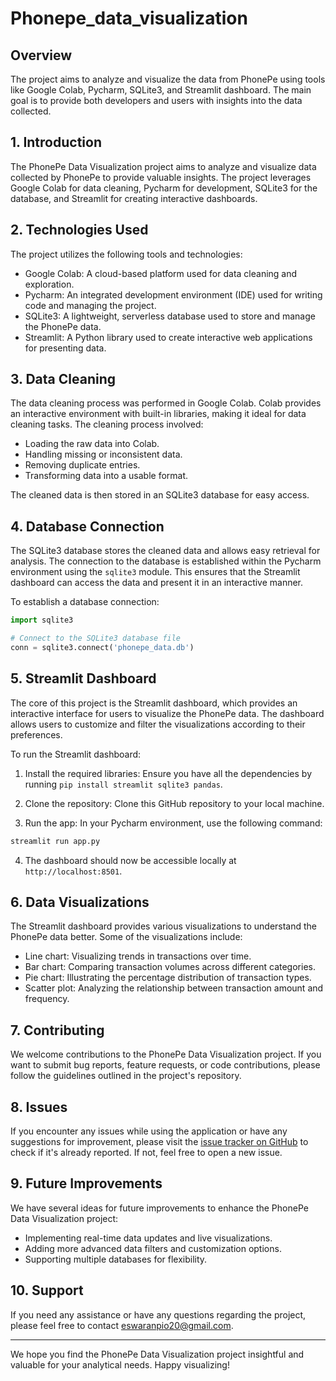 # Phonepe_data_visualization

## Overview

The project aims to analyze and visualize the data from PhonePe using tools like Google Colab, Pycharm, SQLite3, and Streamlit dashboard. The main goal is to provide both developers and users with insights into the data collected.

## 1. Introduction

The PhonePe Data Visualization project aims to analyze and visualize data collected by PhonePe to provide valuable insights. The project leverages Google Colab for data cleaning, Pycharm for development, SQLite3 for the database, and Streamlit for creating interactive dashboards.

## 2. Technologies Used

The project utilizes the following tools and technologies:

- Google Colab: A cloud-based platform used for data cleaning and exploration.
- Pycharm: An integrated development environment (IDE) used for writing code and managing the project.
- SQLite3: A lightweight, serverless database used to store and manage the PhonePe data.
- Streamlit: A Python library used to create interactive web applications for presenting data.

## 3. Data Cleaning

The data cleaning process was performed in Google Colab. Colab provides an interactive environment with built-in libraries, making it ideal for data cleaning tasks. The cleaning process involved:

- Loading the raw data into Colab.
- Handling missing or inconsistent data.
- Removing duplicate entries.
- Transforming data into a usable format.

The cleaned data is then stored in an SQLite3 database for easy access.

## 4. Database Connection

The SQLite3 database stores the cleaned data and allows easy retrieval for analysis. The connection to the database is established within the Pycharm environment using the `sqlite3` module. This ensures that the Streamlit dashboard can access the data and present it in an interactive manner.

To establish a database connection:

```python
import sqlite3

# Connect to the SQLite3 database file
conn = sqlite3.connect('phonepe_data.db')
```

## 5. Streamlit Dashboard

The core of this project is the Streamlit dashboard, which provides an interactive interface for users to visualize the PhonePe data. The dashboard allows users to customize and filter the visualizations according to their preferences.

To run the Streamlit dashboard:

1. Install the required libraries: Ensure you have all the dependencies by running `pip install streamlit sqlite3 pandas`.

2. Clone the repository: Clone this GitHub repository to your local machine.

3. Run the app: In your Pycharm environment, use the following command:

```bash
streamlit run app.py
```

4. The dashboard should now be accessible locally at `http://localhost:8501`.

## 6. Data Visualizations

The Streamlit dashboard provides various visualizations to understand the PhonePe data better. Some of the visualizations include:

- Line chart: Visualizing trends in transactions over time.
- Bar chart: Comparing transaction volumes across different categories.
- Pie chart: Illustrating the percentage distribution of transaction types.
- Scatter plot: Analyzing the relationship between transaction amount and frequency.

## 7. Contributing

We welcome contributions to the PhonePe Data Visualization project. If you want to submit bug reports, feature requests, or code contributions, please follow the guidelines outlined in the project's repository.

## 8. Issues

If you encounter any issues while using the application or have any suggestions for improvement, please visit the [issue tracker on GitHub](https://github.com/yourusername/phonepe-data-visualization/issues) to check if it's already reported. If not, feel free to open a new issue.

## 9. Future Improvements

We have several ideas for future improvements to enhance the PhonePe Data Visualization project:

- Implementing real-time data updates and live visualizations.
- Adding more advanced data filters and customization options.
- Supporting multiple databases for flexibility.


## 10. Support

If you need any assistance or have any questions regarding the project, please feel free to contact [eswaranpio20@gmail.com](mailto:eswaranpio20@gmail.com).

---

We hope you find the PhonePe Data Visualization project insightful and valuable for your analytical needs. Happy visualizing! 
